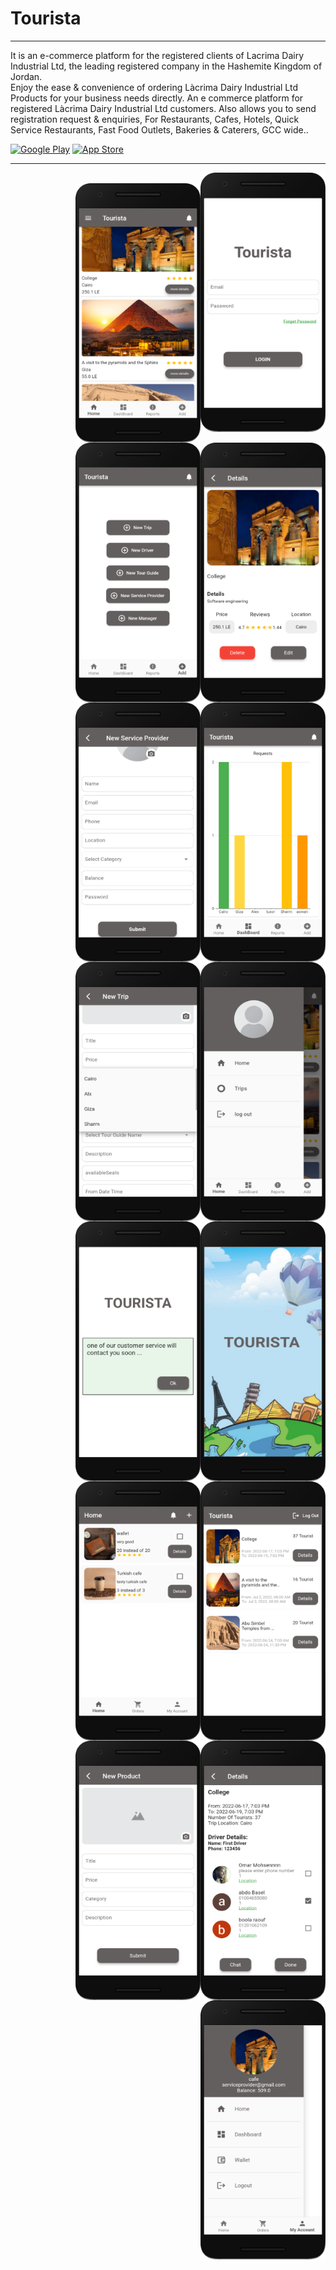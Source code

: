 # Tourista

<hr>

It is an e-commerce platform for the registered clients of Lacrima Dairy Industrial Ltd, the leading registered company in the Hashemite Kingdom of Jordan.<br />
Enjoy the ease & convenience of ordering Làcrima Dairy Industrial Ltd Products for your business needs directly. An e commerce platform for registered Làcrima Dairy Industrial Ltd customers. Also allows you to send registration request & enquiries,
For Restaurants, Cafes, Hotels, Quick Service Restaurants, Fast Food Outlets, Bakeries & Caterers, GCC wide..
<p><a href="https://play.google.com/store/apps/details?id=com.Lacrima.lacrima" target="_blank"><img alt="Google Play" src="https://img.shields.io/badge/Get%20it%20on%20google%20play-blue.svg?style=for-the-badge&logo=google-play" /></a> <a href="https://play.google.com/store/apps/details?id=com.Lacrima.lacrima" target="_blank"><img alt="App Store" src="https://img.shields.io/badge/Get%20it%20on%20app%20store-black.svg?style=for-the-badge&logo=app-store&logoColor=white" /></a><p>

<hr>

<img alt="Night Coding" width="200" src="https://github.com/MFaramawy/Tourista/blob/master/1.png" align="right"/> <br />
<img alt="Night Coding" width="200" src="https://github.com/MFaramawy/Tourista/blob/master/2.png" align="right"/>
<img alt="Night Coding" width="200" src="https://github.com/MFaramawy/Tourista/blob/master/3.png" align="right"/>
<img alt="Night Coding" width="200" src="https://github.com/MFaramawy/Tourista/blob/master/4.png" align="right"/>
<br /> <br /> <br /> <br /> <br /> <br /> <br /> <br /> <br /> <br /> <br /> <br /> <br /> <br /> <br /> <br /> <br /> <br />
<img alt="Night Coding" width="200" src="https://github.com/MFaramawy/Tourista/blob/master/5.png" align="right"/>
<img alt="Night Coding" width="200" src="https://github.com/MFaramawy/Tourista/blob/master/6.png" align="right"/>
<img alt="Night Coding" width="200" src="https://github.com/MFaramawy/Tourista/blob/master/7.png" align="right"/>
<img alt="Night Coding" width="200" src="https://github.com/MFaramawy/Tourista/blob/master/8.png" align="right"/>
<br /> <br /> <br /> <br /> <br /> <br /> <br /> <br /> <br /> <br /> <br /> <br /> <br /> <br /> <br /> <br /> <br /> <br />
<img alt="Night Coding" width="200" src="https://github.com/MFaramawy/Tourista/blob/master/9.png" align="right"/> 
<img alt="Night Coding" width="200" src="https://github.com/MFaramawy/Tourista/blob/master/10.png" align="right"/>
<img alt="Night Coding" width="200" src="https://github.com/MFaramawy/Tourista/blob/master/11.png" align="right"/>
<img alt="Night Coding" width="200" src="https://github.com/MFaramawy/Tourista/blob/master/12.png" align="right"/>
<br /> <br /> <br /> <br /> <br /> <br /> <br /> <br /> <br /> <br /> <br /> <br /> <br /> <br /> <br /> <br /> <br /> <br />
<img alt="Night Coding" width="200" src="https://github.com/MFaramawy/Tourista/blob/master/13.png" align="right"/>     
<img alt="Night Coding" width="200" src="https://github.com/MFaramawy/Tourista/blob/master/14.png" align="right"/>
<img alt="Night Coding" width="200" src="https://github.com/MFaramawy/Tourista/blob/master/15.png" align="right"/>
